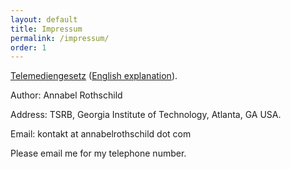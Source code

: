 ```yaml
---
layout: default
title: Impressum
permalink: /impressum/
order: 1
---
```


[Telemediengesetz](https://de.wikipedia.org/wiki/Telemediengesetz) ([English explanation](https://www.termsfeed.com/blog/impressum/)).

Author: Annabel Rothschild

Address: TSRB, Georgia Institute of Technology, Atlanta, GA USA.

Email: kontakt at annabelrothschild dot com

Please email me for my telephone number.

